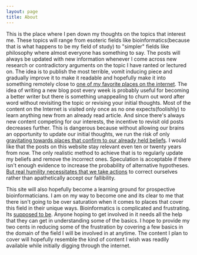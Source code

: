 ```yaml
---
layout: page
title: About
---
```


This is the place where I pen down my thoughts on the topics that interest me. These topics will range from esoteric fields like bioinformatics(because that is what happens to be my field of study) to "simpler" fields like philosophy where almost everyone has something to say.  The posts will always be updated with new information whenever I come across new research or contradictory arguments on the topic I have ranted or lectured on.  The idea is to publish the most terrible, vomit inducing piece and gradually improve it to make it readable and hopefully make it into something remotely close to [one of my favorite places on the internet](www.gwern.net). The idea of writing a new blog post every week is probably useful for becoming a better writer but there is something unappealing to churn out word after word without revisiting the topic or revising your initial thoughts. Most of the content on the Internet is visited only once as no one expects(foolishly) to learn anything new from an already read article. And since there's always new content competing for our interests, the incentive to revisit old posts decreases further. This is dangerous because without allowing our brains an opportunity to update our initial thoughts, we run the risk of only [gravitating towards places that confirm to our already held beliefs](https://en.wikipedia.org/wiki/Confirmation_bias). I would like that the posts on this website stay relevant even ten or twenty years from now. The only realistic method to achieve that is to regularly update my beliefs and remove the incorrect ones. Speculation is acceptable if there isn't enough evidence to increase the probability of alternative hypotheses. [But real humility necessitates that we take actions](http://lesswrong.com/lw/gq/the_proper_use_of_humility/) to correct ourselves rather than apathetically accept our fallibility.

This site will also hopefully become a learning ground for prospective bioinformaticians. I am on my way to become one and its clear to me that there isn't going to be over saturation when it comes to places that cover this field in their unique ways. Bioinformatics is complicated and frustrating. Its [supposed to be](http://xkcd.com/1605/). Anyone hoping to get involved in it needs all the help that they can get in understanding some of the basics. I hope to provide my two cents in reducing some of the frustration by covering a few basics in the domain of the field I will be involved in at anytime. The content I plan to cover will hopefully resemble the kind of content I wish was readily available while initially digging through the internet. 






